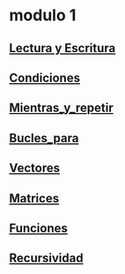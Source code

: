 # modulo 1

## [Lectura y Escritura](./pseudocodigo/lectura_escritura)
## [Condiciones](./pseudocodigo/condiciones)
## [Mientras_y_repetir](./pseudocodigo/Mientras_y_repetir)
## [Bucles_para](./pseudocodigo/Bucles_para)
## [Vectores](./pseudocodigo/Vectores)
## [Matrices](./pseudocodigo/Matrices)
## [Funciones](./pseudocodigo/Funciones)
## [Recursividad](./pseudocodigo/Recursividad)






